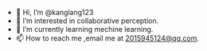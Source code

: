 - 👋 Hi, I’m @kanglang123
- 👀 I’m interested in collaborative perception.
- 🌱 I’m currently learning mechine learning.
- 📫 How to reach me ,email me at 2015945124@qq.com.

<!---
kanglang123/kanglang123 is a ✨ special ✨ repository because its `README.md` (this file) appears on your GitHub profile.
You can click the Preview link to take a look at your changes.
--->
